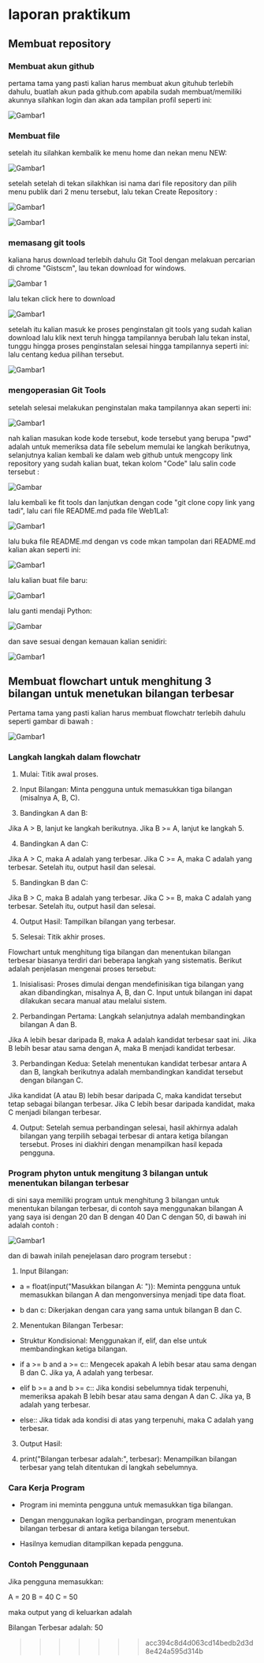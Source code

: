 # laporan praktikum

## Membuat repository

### Membuat akun github

pertama tama yang pasti kalian harus membuat akun gituhub terlebih dahulu, buatlah akun pada github.com
apabila sudah membuat/memiliki akunnya silahkan login dan akan ada tampilan profil seperti ini:

![Gambar1](Png/Profil.png)

### Membuat file
setelah itu silahkan kembalik ke menu home dan nekan menu NEW:

![Gambar1](https://github.com/Raihanardiansyah/Web1Lab1/blob/main/Png/Repositories.png?raw=true)

setelah setelah di tekan silakhkan isi nama dari file repository dan pilih menu publik dari 2 menu tersebut,
lalu tekan Create Repository :

![Gambar1](https://github.com/Raihanardiansyah/Web1Lab1/blob/main/Png/Part1.png?raw=true)

![Gambar1](https://github.com/Raihanardiansyah/Web1Lab1/blob/main/Png/Part2.png?raw=true)

### memasang git tools

kaliana harus download terlebih dahulu  Git Tool dengan melakuan percarian di chrome "Gistscm",
lau tekan download for windows.

![Gambar 1](https://github.com/Raihanardiansyah/Web1Lab1/blob/main/Png/Gitscm.png?raw=true)

lalu tekan click here to download

![Gambar1](https://github.com/Raihanardiansyah/Web1Lab1/blob/main/Png/GitscmD.png?raw=true)

setelah itu kalian masuk ke proses penginstalan git tools yang sudah kalian download lalu klik next teruh hingga tampilannya berubah lalu tekan instal,
tunggu hingga proses penginstalan selesai hingga tampilannya seperti ini: lalu centang kedua pilihan tersebut.

![Gambar1](https://github.com/Raihanardiansyah/Web1Lab1/blob/main/Png/finish.png?raw=true)

### mengoperasian Git Tools

setelah selesai melakukan penginstalan maka tampilannya akan seperti ini:

![Gambar1](https://github.com/Raihanardiansyah/Web1Lab1/blob/main/Png/Pwd.png?raw=true)

nah kalian masukan kode kode tersebut, kode tersebut yang berupa "pwd" adalah untuk memeriksa data file sebelum memulai ke langkah berikutnya,
selanjutnya kalian kembali ke dalam web github untuk mengcopy link repository yang sudah kalian buat, tekan kolom "Code" lalu salin code tersebut :

![Gambar](https://github.com/Raihanardiansyah/Web1Lab1/blob/main/Png/link.png?raw=true)

lalu kembali ke fit tools dan lanjutkan dengan code "git clone copy link yang tadi", lalu cari file README.md pada file Web1La1:

![Gambar1](https://github.com/Raihanardiansyah/Web1Lab1/blob/main/Png/file.png?raw=true)

lalu buka file README.md dengan vs code mkan tampolan dari README.md kalian akan seperti ini:

![Gambar1](https://github.com/Raihanardiansyah/Web1Lab1/blob/main/Png/vscode.png?raw=true)

lalu kalian buat file baru:

![Gambar1](https://github.com/Raihanardiansyah/Web1Lab1/blob/main/Png/newfile.png?raw=true)

lalu ganti mendaji Python:

![Gambar](https://github.com/Raihanardiansyah/Web1Lab1/blob/main/Png/py.png?raw=true)

dan save sesuai dengan kemauan kalian senidiri:

![Gambar1](https://github.com/Raihanardiansyah/Web1Lab1/blob/main/Png/save.png?raw=true)

## Membuat flowchart untuk menghitung 3 bilangan untuk menetukan bilangan terbesar

Pertama tama yang pasti kalian harus membuat flowchatr terlebih dahulu seperti gambar di bawah :

![Gambar1](Png/Flowchart.png)

### Langkah langkah dalam flowchatr

1. Mulai: Titik awal proses.

2. Input Bilangan: Minta pengguna untuk memasukkan tiga bilangan (misalnya A, B, C).

3. Bandingkan A dan B:

Jika A > B, lanjut ke langkah berikutnya.
Jika B >= A, lanjut ke langkah 5.

4. Bandingkan A dan C:

Jika A > C, maka A adalah yang terbesar.
Jika C >= A, maka C adalah yang terbesar.
Setelah itu, output hasil dan selesai.

5. Bandingkan B dan C:

Jika B > C, maka B adalah yang terbesar.
Jika C >= B, maka C adalah yang terbesar.
Setelah itu, output hasil dan selesai.

4. Output Hasil: Tampilkan bilangan yang terbesar.

7. Selesai: Titik akhir proses.

Flowchart untuk menghitung tiga bilangan dan menentukan bilangan terbesar biasanya terdiri dari beberapa langkah yang sistematis. Berikut adalah penjelasan mengenai proses tersebut:

1. Inisialisasi: Proses dimulai dengan mendefinisikan tiga bilangan yang akan dibandingkan, misalnya A, B, dan C. Input untuk bilangan ini dapat dilakukan secara manual atau melalui sistem.

2. Perbandingan Pertama: Langkah selanjutnya adalah membandingkan bilangan A dan B.

Jika A lebih besar daripada B, maka A adalah kandidat terbesar saat ini.
Jika B lebih besar atau sama dengan A, maka B menjadi kandidat terbesar.

3. Perbandingan Kedua: Setelah menentukan kandidat terbesar antara A dan B, langkah berikutnya adalah membandingkan kandidat tersebut dengan bilangan C.

Jika kandidat (A atau B) lebih besar daripada C, maka kandidat tersebut tetap sebagai bilangan terbesar.
Jika C lebih besar daripada kandidat, maka C menjadi bilangan terbesar.

4. Output: Setelah semua perbandingan selesai, hasil akhirnya adalah bilangan yang terpilih sebagai terbesar di antara ketiga bilangan tersebut. Proses ini diakhiri dengan menampilkan hasil kepada pengguna.

### Program phyton untuk mengitung 3 bilangan untuk menentukan bilangan terbesar

di sini saya memiliki program untuk menghitung 3 bilangan untuk menentukan bilangan terbesar,
di contoh saya menggunakan bilangan A yang saya isi dengan 20 dan B dengan 40 Dan C dengan 50, di bawah ini adalah contoh :

![Gambar1](https://github.com/Raihanardiansyah/Web1Lab1/blob/main/Png/program.png?raw=true)

dan di bawah inilah penejelasan daro program tersebut :

1. Input Bilangan:

- a = float(input("Masukkan bilangan A: ")): Meminta pengguna untuk memasukkan bilangan A dan mengonversinya menjadi tipe data float.

- b dan c: Dikerjakan dengan cara yang sama untuk bilangan B dan C.

2. Menentukan Bilangan Terbesar:

- Struktur Kondisional: Menggunakan if, elif, dan else untuk membandingkan ketiga bilangan.

- if a >= b and a >= c:: Mengecek apakah A lebih besar atau sama dengan B dan C. Jika ya, A adalah yang terbesar.

- elif b >= a and b >= c:: Jika kondisi sebelumnya tidak terpenuhi, memeriksa apakah B lebih besar atau sama dengan A dan C. Jika ya, B adalah yang terbesar.

- else:: Jika tidak ada kondisi di atas yang terpenuhi, maka C adalah yang terbesar.

3. Output Hasil:

4. print("Bilangan terbesar adalah:", terbesar): Menampilkan bilangan terbesar yang telah ditentukan di langkah sebelumnya.

### Cara Kerja Program

- Program ini meminta pengguna untuk memasukkan tiga bilangan.

- Dengan menggunakan logika perbandingan, program menentukan bilangan terbesar di antara ketiga bilangan tersebut.

- Hasilnya kemudian ditampilkan kepada pengguna.

### Contoh Penggunaan

Jika pengguna memasukkan:

A = 20
B = 40
C = 50

maka output yang di keluarkan adalah 

Bilangan Terbesar adalah: 50
>>>>>>> acc394c8d4d063cd14bedb2d3d8e424a595d314b
